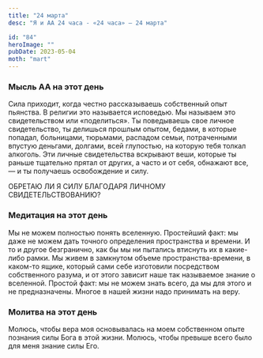 ```yaml
---
title: "24 марта"
desc: "Я и АА 24 часа - «24 часа» — 24 марта"

id: "84"
heroImage: ""
pubDate: 2023-05-04
moth: "mart"
---
```


### Мысль АА на этот день

Сила приходит, когда честно рассказываешь собственный опыт пьянства. В религии
это называется исповедью. Мы называем это свидетельством или «поделиться». Ты
поведываешь свое личное свидетельство, ты делишься прошлым опытом, бедами, в
которые попадал, больницами, тюрьмами, распадом семьи, потраченными впустую
деньгами, долгами, всей глупостью, на которую тебя толкал алкоголь. Эти личные
свидетельства вскрывают веши, которые ты раньше тщательно прятал от других, а
часто и от себя, обнажают все, — и ты получаешь освобождение и силу.

ОБРЕТАЮ ЛИ Я СИЛУ БЛАГОДАРЯ ЛИЧНОМУ СВИДЕТЕЛЬСТВОВАНИЮ?

### Медитация на этот день

Мы не можем полностью понять вселенную. Простейший факт: мы даже не можем дать
точного определения пространства и времени. И то и другое безгранично, как бы
мы ни пытались втиснуть их в какие-либо рамки. Мы живем в замкнутом объеме
пространства-времени, в каком-то ящике, который сами себе изготовили
посредством собственного разума, и от этого зависит наше так называемое знание
о вселенной. Простой факт: мы не можем знать всего, да мы для этого и не
предназначены. Многое в нашей жизни надо принимать на веру.

### Молитва на этот день

Молюсь, чтобы вера моя основывалась на моем собственном опыте познания силы
Бога в этой жизни. Молюсь, чтобы превыше всего было для меня знание силы Его.

